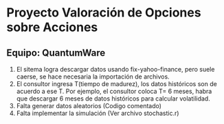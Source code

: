 # Proyecto Valoración de Opciones sobre Acciones

## Equipo: QuantumWare

1. El sitema logra descargar datos usando fix-yahoo-finance, pero suele caerse, se hace necesaria la importación de archivos.
2. El consultor ingresa T(tiempo de madurez), los datos históricos son de acuerdo a ese T. Por ejemplo, el consultor coloca T= 6 meses, habra que descargar 6 meses de datos históricos para calcular volatilidad.
3. Falta generar datos aleatorios (Codigo comentado)
4. Falta implementar la simulación (Ver archivo stochastic.r)



